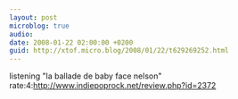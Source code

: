 ```yaml
---
layout: post
microblog: true
audio: 
date: 2008-01-22 02:00:00 +0200
guid: http://xtof.micro.blog/2008/01/22/t629269252.html
---
```

listening "la ballade de baby face nelson" rate:4:http://www.indiepoprock.net/review.php?id=2372
